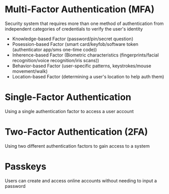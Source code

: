 # Multi-Factor Authentication (MFA)

Security system that requires more than one method of authentication from independent categories of credentials to verify the user's identity

- Knowledge-based Factor (password/pin/secret question)
- Posession-based Factor (smart card/keyfob/software token (authenticator app/sms one-time code))
- Inherence-based Factor (Biometric characteristics (fingerprints/facial recognition/voice recognition/iris scans))
- Behavior-based Factor (user-specific patterns, keystrokes/mouse movement/walk)
- Location-based Factor (determining a user's location to help auth them)

# Single-Factor Authentication

Using a single authentication factor to access a user account

# Two-Factor Authentication (2FA)

Using two different authentication factors to gain access to a system

# Passkeys

Users can create and access online accounts without needing to input a password